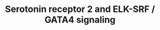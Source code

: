 ---
annotations:
- type: Cell Type Ontology
  value: neuron
- type: Pathway Ontology
  value: serotonin signaling pathway
authors:
- Mkutmon
- Egonw
- Eweitz
description: This pathway is courtesy of Ariadne Genomics Pathway Studio.
last-edited: 2021-05-21
organisms:
- Bos taurus
redirect_from:
- /index.php/Pathway:WP3242
- /instance/WP3242
schema-jsonld:
- '@context': https://schema.org/
  '@id': https://wikipathways.github.io/pathways/WP3242.html
  '@type': Dataset
  creator:
    '@type': Organization
    name: WikiPathways
  description: This pathway is courtesy of Ariadne Genomics Pathway Studio.
  keywords:
  - ELK1
  - ELK4
  - SRF
  - NRAS
  - serotonin
  - HRAS
  - ITPR1
  - HTR2C
  - GATA4
  - RAF1
  - CALCIUM
  - MAP2K1
  - MAPK1
  - RASGRF1
  - PLC
  - HTR2A
  - RASGRP1
  - MAPKAPK2
  - GNAQ
  - MAP2K2
  - 5HTR2B
  - MAPK3
  - 1,4,5-Insp3
  - KRAS
  license: CC0
  name: Serotonin receptor 2 and ELK-SRF / GATA4 signaling
seo: CreativeWork
title: Serotonin receptor 2 and ELK-SRF / GATA4 signaling
wpid: WP3242
---